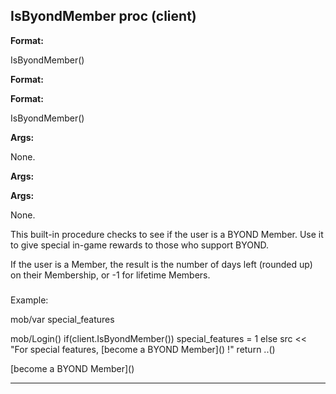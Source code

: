 

 IsByondMember proc (client)
-----------------------------




**Format:** 


 IsByondMember()
 


**Format:** 

**Format:**

 IsByondMember()



**Args:** 


 None.
 


**Args:** 

**Args:**

 None.


 This built-in procedure checks to see if the user is a BYOND Member.
Use it to give special in-game rewards to those who support BYOND.




 If the user is a Member, the result is the number of days left (rounded
up) on their Membership, or -1 for lifetime Members.



### 
 Example:



 mob/var
 special\_features

mob/Login()
 if(client.IsByondMember())
 special\_features = 1
 else
 src << "For special features,
 [become a BYOND Member](\) 
 !"
 return ..()

[become a BYOND Member](\)


---



